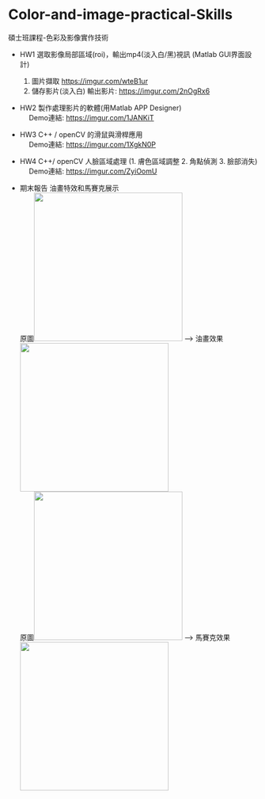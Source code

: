 # Color-and-image-practical-Skills
碩士班課程-色彩及影像實作技術

- HW1 選取影像局部區域(roi)，輸出mp4(淡入白/黑)視訊 (Matlab GUI界面設計)
  1. 圖片擷取
    https://imgur.com/wteB1ur
  2. 儲存影片(淡入白)
    輸出影片: https://imgur.com/2nOgRx6

- HW2 製作處理影片的軟體(用Matlab APP Designer)  
  &emsp; Demo連結: https://imgur.com/1JANKiT

- HW3 C++ / openCV 的滑鼠與滑桿應用  
  &emsp; Demo連結: https://imgur.com/1XgkN0P

- HW4 C++/ openCV 人臉區域處理 (1. 膚色區域調整 2. 角點偵測 3. 臉部消失)   
  &emsp; Demo連結: https://imgur.com/ZyiOomU

- 期末報告 油畫特效和馬賽克展示  
  原圖<img height='300' width='300' src="https://i.imgur.com/Li8uERz.png"> --> 油畫效果<img height='300' width='300' src="https://i.imgur.com/H2ZQw1F.png">  
  原圖<img height='300' width='300' src="https://i.imgur.com/eF9R5Ue.png"> --> 馬賽克效果<img height='300' width='300' src="https://i.imgur.com/6o47OgR.png">  
